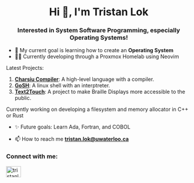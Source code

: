 <h1 align="center">Hi 👋, I'm Tristan Lok</h1>
<h3 align="center">Interested in System Software Programming, especially Operating Systems!</h3>

- 🔭 My current goal is learning how to create an **Operating System**
- 🧑‍💻 Currently developing through a Proxmox Homelab using Neovim

Latest Projects:

1. **[Charsiu Compiler](https://github.com/tansonlee/echo-cache)**: A high-level language with a compiler.
2. **[GoSH](https://github.com/tansonlee/PyScript)**: A linux shell with an interptreter.
3. **[Text2Touch](https://github.com/tansonlee/ray-tracer)**: A project to make Braille Displays more accessible to the public.

Currently working on developing a filesystem and memory allocator in C++ or Rust

- ✨ Future goals: Learn Ada, Fortran, and COBOL 

- 📫 How to reach me **tristan.lok@uwaterloo.ca**

<h3 align="left">Connect with me:</h3>
<p align="left">
<a href="https://linkedin.com/in/tristanlok" target="blank"><img align="center" src="https://raw.githubusercontent.com/rahuldkjain/github-profile-readme-generator/master/src/images/icons/Social/linked-in-alt.svg" alt="tristanlok" height="30" width="40" /></a>
</p>
